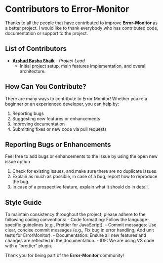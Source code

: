 # Contributors to Error-Monitor

Thanks to all the people that have contributed to improve **Error-Monitor** as a better project. I would like to thank everybody who has contributed code, documentation or support to the project.

## List of Contributors

- **[Arshad Basha Shaik](https://github.com/Arshad561)** - *Project Lead*
  - Initial project setup, main features implementation, and overall architecture.

## How Can You Contribute?
There are many ways to contribute to Error Monitor! Whether you’re a beginner or an experienced developer, you can help by:
1. Reporting bugs
2. Suggesting new features or enhancements
3. Improving documentation
4. Submitting fixes or new code via pull requests

## Reporting Bugs or Enhancements
Feel free to add bugs or enhancements to the issue by using the open new issue option
1. Check for existing issues, and make sure there are no duplicate issues.
2. Explain as much as possible, in case of a bug, report how to reproduce the bug.
3. In case of a prospective feature, explain what it should do in detail.

## Style Guide
To maintain consistency throughout the project, please adhere to the following coding conventions:
    - Code formatting: Follow the language-specific guidelines (e.g., Prettier for JavaScript).
    - Commit messages: Use clear, concise commit messages (e.g., Fix bug in error handling, Add unit tests for ErrorMonitor).
    - Documentation: Ensure all new features and changes are reflected in the documentation.
    - IDE: We are using VS code with a “prettier” plugin.



Thank you for being part of the **Error-Monitor** community!

